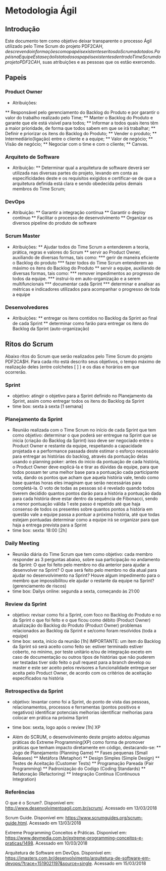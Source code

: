 # Metodologia Ágil

## Introdução
Este documento tem como objetivo deixar transparente o processo Ágil utilizado pelo Time Scrum do projeto PDF2CA$H, descrevendo informações como papéis existentes e ritos do Scrum adotados.
Papéis na Equipe
Esta seção lista todos os papéis existentes dentro do Time Scrum do projeto PDF2CA$H, suas atribuições e as pessoas que os estão exercendo.

## Papeis

### Product Owner
* Atribuições:

** Responsável pelo gerenciamento do Backlog do Produto e por garantir o valor do trabalho realizado pelo Time;
** Manter o Backlog do Produto e garante que ele está visível para todos;
** Informar a todos quais itens têm a maior prioridade, de forma que todos sabem em que se irá trabalhar;
** Definir e priorizar os itens do Backlog do Produto;
** Vender o produto;
** Intermediário(ligação) entre o cliente e a equipe;
** Valor de negócio;
** Visão de negócio;
** Negociar com o time e com o cliente;
** Canvas.

### Arquiteto de Software
* Atribuição:
** Determinar qual a arquitetura de software deverá ser utilizada nas diversas partes do projeto, levando em conta as especificidades deste e os requisitos exigidos e certificar-se de que a arquitetura definida está clara e sendo obedecida pelos demais membros do Time Scrum;

### DevOps
* Atribuição:
** Garantir a integração contínua
** Garantir o deploy contínuo
** Facilitar o processo de desenvolvimento
** Organizar os diversos pipeline do produto de software

### Scrum Master
* Atribuições:
** Ajudar todos do Time Scrum a entenderem a teoria, prática, regras e valores do Scrum
** servir ao Product Owner, auxiliando de diversas formas, tais como:
*** gerir de maneira eficiente o Backlog do produto
*** fazer todos do Time Scrum entenderem ao máximo os itens do Backlog do Produto
** servir a equipe, auxiliando de diversas formas, tais como:
*** remover impedimentos ao progresso de todos da equipe.
*** instrui-lo em auto-organização e a serem multifuncionais
*** documentar cada Sprint
*** determinar e analisar as métricas e indicadores utilizados para acompanhar o progresso de toda a equipe

### Desenvolvedores
* Atribuições:
** entregar os itens contidos no Backlog da Sprint ao final de cada Sprint
** determinar como farão para entregar os itens do Backlog da Sprint (auto-organização)

## Ritos do Scrum
Abaixo ritos do Scrum que serão realizados pelo Time Scrum do projeto PDF2CA$H. Para cada rito está descrito seus objetivos, o tempo máximo de realização deles (entre colchetes [ ] ) e os dias e horários em que ocorrerão.
### Sprint
* objetivo:
atingir o objetivo para a Sprint definido no Planejamento da Sprint, assim como entregar todos os itens do Backlog da Sprint
* time box:
 sexta à sexta [1 semana]
### Planejamento da Sprint
* Reunião realizada com o Time Scrum no início de cada Sprint que tem como objetivo:
determinar o que poderá ser entregue na Sprint que se inicia (criação do Backlog da Sprint)
isso deve ser negociado entre o Product Owner e restante da equipe, respeitando a capacidade projetada e a performance passada deste
estimar o esforço necessário para entregar as histórias do backlog, através da pontuação delas usando o planning poker:
antes do início da pontuação de cada história, o Product Owner deve explicá-la e tirar as dúvidas da equipe, para que todos possam ter uma melhor base para a pontuação
cada participante vota, dando os pontos que acham que aquela história vale, tendo como base quantas horas eles imaginam que serão necessárias para completá-la. O voto de todas as pessoas só é revelado quando todos tiverem decidido quantos pontos darão para a história
a pontuação dada para cada história deve estar dentro da sequência de Fibonacci, sendo a menor pontuação válida 1
este passo é repetido até que haja consenso de todos os presentes sobre quantos pontos a história em questão vale
a equipe passa a pontuar a próxima história, até que todas estejam pontuadas
determinar como a equipe irá se organizar para que haja a entrega prevista para a Sprint
* time box:
sexta: 18:00 [2h]

### Daily Meeting
* Reunião diária do Time Scrum que tem como objetivo:
cada membro responder as 3 perguntas abaixo, sobre sua participação no andamento da Sprint:
O que foi feito pelo membro no dia anterior para ajudar a desenvolver na Sprint?
O que será feito pelo membro no dia atual para ajudar no desenvolvimento na Sprint?
Houve algum impedimento para o membro que impossibilitou ele ajudar o restante da equipe na Sprint? (gerenciamento de riscos)
* time box:
Dailys online:
segunda a sexta, começando às 21:00

### Review da Sprint
* objetivo:
revisar como foi a Sprint, com foco no Backlog do Produto e no da Sprint
o que foi feito e o que ficou como débito (Product Owner)
atualização do Backlog do Produto (Product Owner)
problemas relacionados ao Backlog da Sprint e se/como foram resolvidos (toda a equipe)
* time box:
sexta, início da reunião [1h]
IMPORTANTE: um item do Backlog da Sprint só será aceito como feito se:
estiver terminado
estiver coberto, no mínimo, por teste unitário e/ou de integração
exceto em caso de documentação ou outros tipos de histórias que não puderem ser testadas
tiver sido feito o pull request para a branch develop ou master e este ser aceito pelos revisores
a funcionalidade entregue ser aceita pelo Product Owner, de acordo com os critérios de aceitação especificados na história
### Retrospectiva da Sprint
* objetivo:
levantar como foi a Sprint, do ponto de vista das pessoas, relacionamentos, processos e ferramentas (pontos positivos e negativos)
identificar potenciais melhorias
identificar melhorias para colocar em prática na próxima Sprint
* time box:
sexta, logo após o review [1h]
XP

* Além do SCRUM, o desenvolvimento deste projeto adotou algumas práticas do Extreme Programming(XP) como forma de promover práticas que tenham impacto diretamente em código, destacando-se:
** Jogo de Planejamento (Planning Game)
** Fases pequenas (Small Releases)
** Metáfora (Metaphor)
** Design Simples (Simple Design)
** Testes de Aceitação (Customer Tests)
** Programação Pareada (Pair Programming)
** Padronização do Codigo (Coding Standards)
** Refatoração (Refactoring)
** Integração Contínua (Continuous Integration)

### Referências
O que é o Scrum?. Disponível em: http://www.desenvolvimentoagil.com.br/scrum/. Acessado em 13/03/2018

Scrum Guide. Disponível em: https://www.scrumguides.org/scrum-guide.html. Acessado em 13/03/2018

Extreme Programming Conceitos e Práticas. Disponível em: https://www.devmedia.com.br/extreme-programming-conceitos-e-praticas/1498. Acessado em 10/03/2018

Arquitetura de Software em DevOps. Disponível em: https://imasters.com.br/desenvolvimento/arquitetura-de-software-em-devops/?trace=1519021197&source=single. Acessado em 15/03/2018
